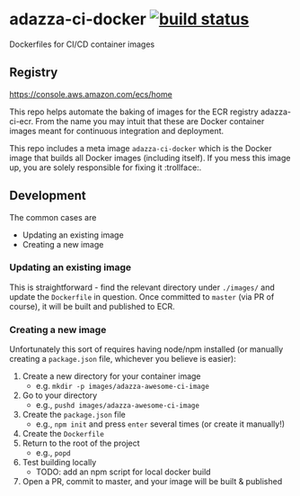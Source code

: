 # adazza-ci-docker [![build status](https://codebuild.us-east-1.amazonaws.com/badges?uuid=eyJlbmNyeXB0ZWREYXRhIjoid1hzeUMrQ0FQSlJVcjY5WG5HdWRlUzZNRWx1WWlMTXhleEJsMUlHbUpOUFdiWm4rVmN5alZOekVnKys2QTRqZ0pROXRCeGFJbGpqYmE0K1g3ZGxrOHlZPSIsIml2UGFyYW1ldGVyU3BlYyI6InMwTUR6VC94VWplQm5aRkwiLCJtYXRlcmlhbFNldFNlcmlhbCI6MX0%3D&branch=master)](https://console.aws.amazon.com/codebuild/home?region=us-east-1#/projects/adazza-ci-docker/view)
Dockerfiles for CI/CD container images

## Registry

<https://console.aws.amazon.com/ecs/home>

This repo helps automate the baking of images for the ECR registry adazza-ci-ecr.  From the name you may intuit that these are Docker container images meant for continuous integration and deployment.

This repo includes a meta image `adazza-ci-docker` which is the Docker image that builds all Docker images (including itself).  If you mess this image up, you are solely responsible for fixing it :trollface:.

## Development

The common cases are 

- Updating an existing image
- Creating a new image

### Updating an existing image

This is straightforward - find the relevant directory under `./images/` and update the `Dockerfile` in question.  Once committed to `master` (via PR of course), it will be built and published to ECR.

### Creating a new image

Unfortunately this sort of requires having node/npm installed (or manually creating a `package.json` file, whichever you believe is easier):

1. Create a new directory for your container image
    - e.g. `mkdir -p images/adazza-awesome-ci-image`
1. Go to your directory
    - e.g., `pushd images/adazza-awesome-ci-image`
1. Create the `package.json` file
    - e.g., `npm init` and press `enter` several times (or create it manually!)
1. Create the `Dockerfile`
1. Return to the root of the project
    - e.g., `popd`
1. Test building locally
    - TODO: add an npm script for local docker build
1. Open a PR, commit to master, and your image will be built & published
